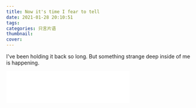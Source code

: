 ```yaml
---
title: Now it's time I fear to tell
date: 2021-01-28 20:10:51
tags:
categories: 只言片语
thumbnail:
cover:
---
```

I've been holding it back so long.
But something strange deep inside of me is happening.
<iframe frameborder="no" border="0" marginwidth="0" marginheight="0" width=330 height=86 src="//music.163.com/outchain/player?type=2&id=31365695&auto=0&height=66"></iframe>